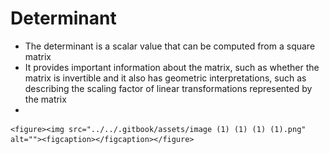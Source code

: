 # Determinant

* The determinant is a scalar value that can be computed from a square matrix
* It provides important information about the matrix, such as whether the matrix is invertible and it also has geometric interpretations, such as describing the scaling factor of linear transformations represented by the matrix
*

    <figure><img src="../../.gitbook/assets/image (1) (1) (1) (1).png" alt=""><figcaption></figcaption></figure>

